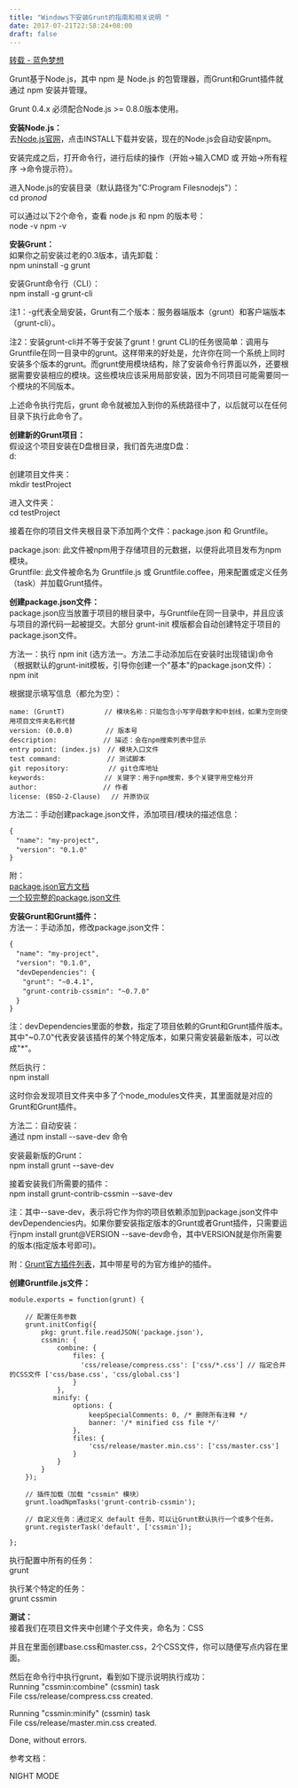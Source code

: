 ```yaml
---
title: "Windows下安装Grunt的指南和相关说明 "
date: 2017-07-21T22:58:24+08:00
draft: false
---
```




[转载 - 蓝色梦想](http://www.bluesdream.com/blog/windows-installs-the-grunt-and-instructions.html "Permalink to Windows下安装Grunt的指南和相关说明 | 蓝色梦想")

Grunt基于Node.js，其中 npm 是 Node.js 的包管理器，而Grunt和Grunt插件就通过 npm 安装并管理。

Grunt 0.4.x 必须配合Node.js >= 0.8.0版本使用。

**安装Node.js：**  
去[Node.js官网][1]，点击INSTALL下载并安装，现在的Node.js会自动安装npm。

安装完成之后，打开命令行，进行后续的操作（开始->输入CMD 或 开始->所有程序 ->命令提示符）。

进入Node.js的安装目录（默认路径为"C:Program Filesnodejs"）：  
cd pro*nod*  
  
可以通过以下2个命令，查看 node.js 和 npm 的版本号：  
node -v
npm -v

<!-- more -->

**安装Grunt：**  
如果你之前安装过老的0.3版本，请先卸载：  
npm uninstall -g grunt

安装Grunt命令行（CLI）：  
npm install -g grunt-cli

注1：-g代表全局安装，Grunt有二个版本：服务器端版本（grunt）和客户端版本（grunt-cli）。

注2：安装grunt-cli并不等于安装了grunt！grunt CLI的任务很简单：调用与Gruntfile在同一目录中的grunt。这样带来的好处是，允许你在同一个系统上同时安装多个版本的grunt。而grunt使用模块结构，除了安装命令行界面以外，还要根据需要安装相应的模块。这些模块应该采用局部安装，因为不同项目可能需要同一个模块的不同版本。

上述命令执行完后，grunt 命令就被加入到你的系统路径中了，以后就可以在任何目录下执行此命令了。

**创建新的Grunt项目：**  
假设这个项目安装在D盘根目录，我们首先进度D盘：  
d:

创建项目文件夹：  
mkdir testProject

进入文件夹：  
cd testProject

接着在你的项目文件夹根目录下添加两个文件：package.json 和 Gruntfile。

package.json: 此文件被npm用于存储项目的元数据，以便将此项目发布为npm模块。  
Gruntfile: 此文件被命名为 Gruntfile.js 或 Gruntfile.coffee，用来配置或定义任务（task）并加载Grunt插件。

**创建package.json文件：**  
package.json应当放置于项目的根目录中，与Gruntfile在同一目录中，并且应该与项目的源代码一起被提交。大部分 grunt-init 模版都会自动创建特定于项目的package.json文件。

方法一：执行 npm init (选方法一。方法二手动添加后在安装时出现错误)命令（根据默认的grunt-init模板，引导你创建一个"基本"的package.json文件）：  
npm init

根据提示填写信息（都允为空）：
    
    
    
    name: (GruntT)　　　　　　// 模块名称：只能包含小写字母数字和中划线，如果为空则使用项目文件夹名称代替
    version: (0.0.0)　　　　　// 版本号
    description:　　　　　　　// 描述：会在npm搜索列表中显示
    entry point: (index.js)　// 模块入口文件
    test command:　　　　　　　// 测试脚本
    git repository:　　　　　　// git仓库地址
    keywords:　　　　　　　　　// 关键字：用于npm搜索，多个关键字用空格分开
    author:　　　　　　　　　　// 作者
    license: (BSD-2-Clause) 　// 开原协议
    

方法二：手动创建package.json文件，添加项目/模块的描述信息：
    
    
    
    {
    　"name": "my-project",
    　"version": "0.1.0"
    }
    

附：  
[package.json官方文档][2]  
[一个较完整的package.json文件][3]

**安装Grunt和Grunt插件：**  
方法一：手动添加，修改package.json文件：
    
    
    
    {
    　"name": "my-project",
    　"version": "0.1.0",
    　"devDependencies": {
    　　"grunt": "~0.4.1",
    　　"grunt-contrib-cssmin": "~0.7.0"
    　}
    }
    

注：devDependencies里面的参数，指定了项目依赖的Grunt和Grunt插件版本。其中"~0.7.0"代表安装该插件的某个特定版本，如果只需安装最新版本，可以改成"*"。

然后执行：  
npm install

这时你会发现项目文件夹中多了个node_modules文件夹，其里面就是对应的Grunt和Grunt插件。

方法二：自动安装：  
通过 npm install  \--save-dev 命令

安装最新版的Grunt：  
npm install grunt --save-dev

接着安装我们所需要的插件：  
npm install grunt-contrib-cssmin --save-dev

注：其中--save-dev，表示将它作为你的项目依赖添加到package.json文件中devDependencies内。如果你要安装指定版本的Grunt或者Grunt插件，只需要运行npm install grunt@VERSION --save-dev命令，其中VERSION就是你所需要的版本(指定版本号即可)。

附：[Grunt官方插件列表][4]，其中带星号的为官方维护的插件。

**创建Gruntfile.js文件：**
    
    
    
    module.exports = function(grunt) {
    
        // 配置任务参数
        grunt.initConfig({
            pkg: grunt.file.readJSON('package.json'),
            cssmin: {
                combine: {
                    files: {
                      'css/release/compress.css': ['css/*.css'] // 指定合并的CSS文件 ['css/base.css', 'css/global.css']
                    }
                },
               minify: {
                    options: {
                        keepSpecialComments: 0, /* 删除所有注释 */
                        banner: '/* minified css file */'
                    },
                    files: {
                        'css/release/master.min.css': ['css/master.css']
                    }
                }
            }
        });
    
        // 插件加载（加载 "cssmin" 模块）
        grunt.loadNpmTasks('grunt-contrib-cssmin');
    
        // 自定义任务：通过定义 default 任务，可以让Grunt默认执行一个或多个任务。
        grunt.registerTask('default', ['cssmin']);
    
    };
    

执行配置中所有的任务：  
grunt

执行某个特定的任务：  
grunt cssmin

**测试：**  
接着我们在项目文件夹中创建个子文件夹，命名为：CSS

并且在里面创建base.css和master.css，2个CSS文件，你可以随便写点内容在里面。

然后在命令行中执行grunt，看到如下提示说明执行成功：  
Running "cssmin:combine" (cssmin) task  
File css/release/compress.css created.

Running "cssmin:minify" (cssmin) task  
File css/release/master.min.css created.

Done, without errors.

参考文档：  
  


[1]: http://nodejs.org/
[2]: https://npmjs.org/doc/json.html
[3]: https://github.com/spmjs/spm/wiki/package.json
[4]: http://gruntjs.com/plugins

  
 NIGHT MODE
